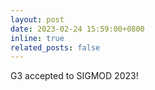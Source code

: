 ```yaml
---
layout: post
date: 2023-02-24 15:59:00+0800
inline: true
related_posts: false
---
```


G3 accepted to SIGMOD 2023!
